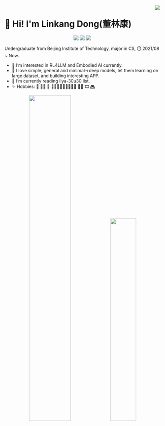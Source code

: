<img align="right" src="https://komarev.com/ghpvc/?username=donglinkang2021&color=ff69b4&style=for-the-badge&abbreviated=true&label=profile+views">

# 👋 Hi! I'm Linkang Dong(董林康)

<div align=center>
<img src="https://img.shields.io/badge/build-passing-brightgreen">
<img src="https://img.shields.io/badge/love-learning-blue">
<img src="https://img.shields.io/badge/keep-programing-8A2BE2">
</div>

Undergraduate from Beijing Institute of Technology, major in CS, ⏱️ 2021/08 ~ Now.

+ 🤗 I’m interested in RL4LLM and Embodied AI currently.
+ 🚀 I love simple, general and minimal->deep models, let them learning on large dataset, and building interesting APP.
+ 🌱 I’m currently reading Ilya-30u30 list.
+ ✨ Hobbies:
<span title="从小打到大">🏀</span>
<span title="妈妈教会我的">🏸🏓</span>
<span title="高中体育必修">🏐</span>
<span title="大学学会的">🏊‍♂️🥏🏋️‍♂️🎿🥋🎱🥊</span>
<span title="不会弹，但很喜欢">🎸🎹</span>
<span title="容易沉迷追剧和电影">🎞</span>
[🎮](https://steamcommunity.com/profiles/76561199203296493/)

<html>
<div align="center"> 
<img src="https://github-readme-stats.vercel.app/api?username=donglinkang2021&theme=transparent" width="52%"/>
<img src="https://github-readme-stats.vercel.app/api/top-langs/?username=donglinkang2021&hide=html,jupyter%20notebook&theme=transparent&layout=compact" width="41%"/>
</div>
</html>

